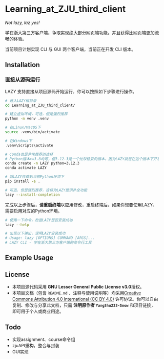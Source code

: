 # Learning_at_ZJU_third_client

*Not lazy, laz yes!*

学在浙大第三方客户端，争取实现绝大部分网页端功能，并且获得比网页端更加流畅的体验。

当前项目计划实现 CLI 与 GUI 两个客户端，当前正在开发 CLI 版本。

## Installation

### 直接从源码运行

LAZY 支持直接从项目源码开始运行，你可以按照如下步骤进行操作。

```bash
# 进入LAZY根目录
cd Learning_at_ZJU_third_client/

# 建立虚拟环境，可选，但是强烈推荐
python -m venv .venv

# 在Linux/MacOS下
source .venv/bin/activate

# 在Windows下
.venv\Scripts\activate

# Conda也是非常推荐的选择
# Python版本>=3.8均可，但3.12.3是一个比较稳妥的版本，因为LAZY就是在这个版本下开发的
conda create -n LAZY python=3.12.3
conda activate LAZY

# 将LAZY挂载到当前Python环境下
pip install -e .

# 可选，但是强烈推荐，这将为LAZY提供补全功能
lazy --install-completion
```

完成以上步骤后，**请重启终端**以应用修改，重启终端后，如果你想要使用LAZY，需要启用对应的Python环境。

```bash
# 使用一下命令，检查LAZY是否安装成功
lazy --help

# 出现以下输出，说明LAZY安装成功
# Usage: lazy [OPTIONS] COMMAND [ARGS]...
# LAZY CLI - 学在浙大第三方客户端的命令行工具
```

## Example Usage

## License

- 本项目源代码采用 **GNU Lesser General Public License v3.0**授权。
- 本项目文档（包含 `README.md` 、注释与使用说明等）均采用[Creative Commons Attribution 4.0 International (CC BY 4.0)](https://creativecommons.org/licenses/by/4.0/) 许可协议。你可以自由复制、修改与分享此文档，只需 **注明原作者 `YangShu233-Snow`** 和项目链接，即可用于个人或商业用途。

## Todo

- 实现assignment、course命令组
- zjuAPI重构，整合与封装
- GUI实现